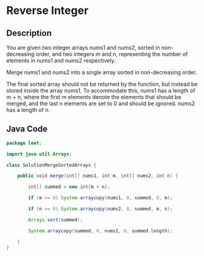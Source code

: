 # Reverse Integer

## Description
You are given two integer arrays nums1 and nums2, sorted in non-decreasing order, and two integers m and n, representing the number of elements in nums1 and nums2 respectively.

Merge nums1 and nums2 into a single array sorted in non-decreasing order.

The final sorted array should not be returned by the function, but instead be stored inside the array nums1. To accommodate this, nums1 has a length of m + n, where the first m elements denote the elements that should be merged, and the last n elements are set to 0 and should be ignored. nums2 has a length of n.
## Java Code
```java
package leet;

import java.util.Arrays;

class SolutionMergeSortedArrays {

    public void merge(int[] nums1, int m, int[] nums2, int n) {

        int[] summed = new int[m + n];

        if (m >= 0) System.arraycopy(nums1, 0, summed, 0, m);

        if (n >= 0) System.arraycopy(nums2, 0, summed, m, n);

        Arrays.sort(summed);

        System.arraycopy(summed, 0, nums1, 0, summed.length);

    }
}
